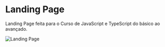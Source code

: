 # Landing Page
Landing Page feita para o  Curso de JavaScript e TypeScript do básico ao avançado.


![Landing Page](https://github.com/luizbrito6/landing-page/assets/112624030/adc622ee-d95a-4542-a35c-52dac8791f4d)
